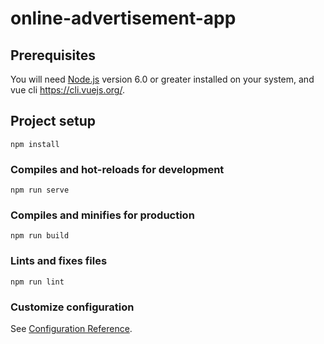 # online-advertisement-app

## Prerequisites

You will need [Node.js](https://nodejs.org) version 6.0 or greater installed on your system, and vue cli https://cli.vuejs.org/.


## Project setup
```
npm install
```

### Compiles and hot-reloads for development
```
npm run serve
```

### Compiles and minifies for production
```
npm run build
```

### Lints and fixes files
```
npm run lint
```

### Customize configuration
See [Configuration Reference](https://cli.vuejs.org/config/).
